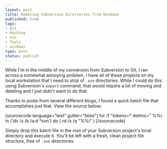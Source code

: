 ```yaml
--- 
layout: post
title: Removing Subversion Directories from Windows
published: true
tags: 
- git
- Hacking
- svn
- Tools
- windows
type: post
status: publish
---
```

While I'm in the middle of my conversion from Subversion to Git, I ran across a somewhat annoying problem. I have all of these projects on my local workstation that I need to strip of <code>.svn</code> directories. While I could do this using Subversion's <code>export</code> command, that would require a lot of moving and deleting and I just didn't want to do that.

Thanks to posts from several different blogs, I found a quick batch file that accomplishes just that. View the source below:

[sourcecode language="text" gutter="false"]
for /f &quot;tokens=* delims=&quot; %%i in ('dir /s /b /a:d *svn') do (
  rd /s /q &quot;%%i&quot;
)
[/sourcecode]

Simply drop this batch file in the root of your Subversion project's local directory and execute it. You'll be left with a fresh, clean project file structure, free of <code>.svn</code> directories.
